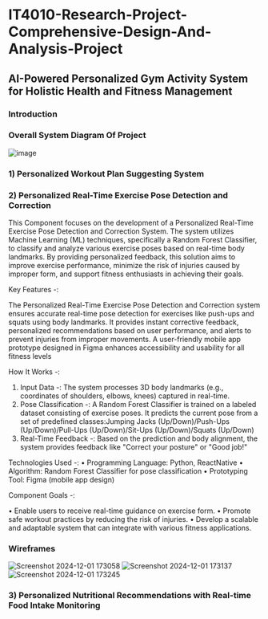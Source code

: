 # IT4010-Research-Project-Comprehensive-Design-And-Analysis-Project

## AI-Powered Personalized Gym Activity System for Holistic Health and Fitness Management

### Introduction











### Overall System Diagram Of Project

   ![image](https://github.com/user-attachments/assets/29c2b596-915f-406d-b2af-03764ea324d3)

### 1) Personalized Workout Plan Suggesting System







### 2) Personalized Real-Time Exercise Pose Detection and Correction

This Component focuses on the development of a Personalized Real-Time Exercise Pose Detection and Correction System. The system utilizes Machine Learning (ML) techniques, specifically a Random Forest Classifier, to classify and analyze various exercise poses based on real-time body landmarks. By providing personalized feedback, this solution aims to improve exercise performance, minimize the risk of injuries caused by improper form, and support fitness enthusiasts in achieving their goals.

Key Features -:

The Personalized Real-Time Exercise Pose Detection and Correction system ensures accurate real-time pose detection for exercises like push-ups and squats using body landmarks. It provides instant corrective feedback, personalized recommendations based on user performance, and alerts to prevent injuries from improper movements. A user-friendly mobile app prototype designed in Figma enhances accessibility and usability for all fitness levels

How It Works -: 

1.	Input Data -: The system processes 3D body landmarks (e.g., coordinates of shoulders, elbows, knees) captured in real-time.
2.	Pose Classification -: A Random Forest Classifier is trained on a labeled dataset consisting of exercise poses.
   It predicts the current pose from a set of predefined classes:Jumping Jacks (Up/Down)/Push-Ups (Up/Down)/Pull-Ups (Up/Down)/Sit-Ups (Up/Down)/Squats (Up/Down)
3. Real-Time Feedback -: Based on the prediction and body alignment, the system provides feedback like "Correct your posture" or "Good job!"

Technologies Used -:
   •	Programming Language: Python, ReactNative
   •	Algorithm: Random Forest Classifier for pose classification
   •	Prototyping Tool: Figma (mobile app design)

Component Goals -:

•	Enable users to receive real-time guidance on exercise form.
•	Promote safe workout practices by reducing the risk of injuries.
•	Develop a scalable and adaptable system that can integrate with various fitness applications.

### Wireframes

![Screenshot 2024-12-01 173058](https://github.com/user-attachments/assets/a0a9d373-16c7-4925-9fde-adae6559558e) ![Screenshot 2024-12-01 173137](https://github.com/user-attachments/assets/b39be2f6-172f-43fa-8747-13da6c2986be) ![Screenshot 2024-12-01 173245](https://github.com/user-attachments/assets/899e0813-bfde-4440-b17d-b94b9e50d831)


### 3) Personalized Nutritional Recommendations with Real-time Food Intake Monitoring












